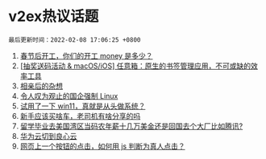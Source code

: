 # v2ex热议话题

`最后更新时间：2022-02-08 17:06:25 +0800`

1. [春节后开工，你们的开工 money 是多少？](https://www.v2ex.com/t/832360)
1. [[抽奖送码活动 & macOS/iOS] 任意箱：原生的书签管理应用，不可或缺的效率工具](https://www.v2ex.com/t/832392)
1. [相亲后的杂想](https://www.v2ex.com/t/832463)
1. [令人叹为观止的国企强制 Linux](https://www.v2ex.com/t/832405)
1. [试用了一下 win11，真就是从头做系统？](https://www.v2ex.com/t/832299)
1. [新手应该买啥车，老司机有啥分享的吗](https://www.v2ex.com/t/832338)
1. [留学毕业去美国湾区当码农年薪十几万美金还是回国去个大厂比如腾讯?](https://www.v2ex.com/t/832346)
1. [华为云切到良心云](https://www.v2ex.com/t/832315)
1. [网页上一个按钮的点击，如何用 js 判断为真人点击？](https://www.v2ex.com/t/832362)

